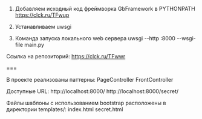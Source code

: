 1. Добавляем исходный код фреймворка GbFramework в PYTHONPATH
   https://clck.ru/TFwup

2. Устанавливаем uwsgi

3. Команда запуска локального web сервера
   uwsgi --http :8000 --wsgi-file main.py

Ссылка на репозиторий:
https://clck.ru/TFwwr

===

В проекте реализованы паттерны:
PageController
FrontController

Доступные URL:
http://localhost:8000/
http://localhost:8000/secret/

Файлы шаблоны с использованием bootstrap расположены в директории templates/:
index.html
secret.html
